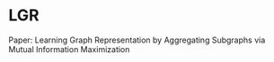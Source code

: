 # LGR
Paper: Learning Graph Representation by Aggregating Subgraphs via Mutual Information Maximization
